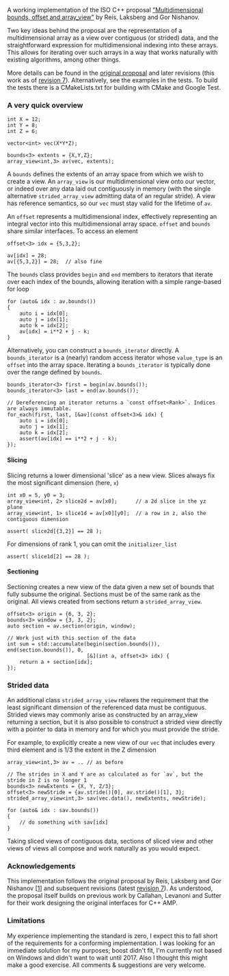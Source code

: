 A working implementation of the ISO C++ proposal ["Multidimensional bounds, offset and array_view"][1] by Reis, Laksberg and Gor Nishanov.

Two key ideas behind the proposal are the representation of a multidimensional array as a view over contiguous (or strided) data, and the straightforward expression for multidimensional indexing into these arrays. This allows for iterating over such arrays in a way that works naturally with existing algorithms, among other things.

More details can be found in the [original proposal][1] and later revisions (this work as of [revision 7][3]).  Alternatively, see the examples in the tests. To build the tests there is a CMakeLists.txt for building with CMake and Google Test.

### A very quick overview

	int X = 12;
	int Y = 8;
	int Z = 6;

	vector<int> vec(X*Y*Z);

	bounds<3> extents = {X,Y,Z};
	array_view<int,3> av(vec, extents);

A `bounds` defines the extents of an array space from which we wish to create a view. An `array_view` is our multidimensional view onto our vector, or indeed over any data laid out contiguously in memory (with the single alternative `strided_array_view` admitting data of an regular stride). A view has reference semantics, so our `vec` must stay valid for the lifetime of `av`.

An `offset` represents a multidimensional index, effectively representing an integral vector into this multidimensional array space. `offset` and `bounds` share similar interfaces. To access an element

	offset<3> idx = {5,3,2};

	av[idx] = 28;
	av[{5,3,2}] = 28;  // also fine

The `bounds` class provides `begin` and `end` members to iterators that iterate over each index of the bounds, allowing iteration with a simple range-based for loop

	for (auto& idx : av.bounds())
	{
		auto i = idx[0];
		auto j = idx[1];
		auto k = idx[2];
		av[idx] = i**2 + j - k;
	}

Alternatively, you can construct a `bounds_iterator` directly. A `bounds_iterator` is a (nearly) random access iterator whose `value_type` is an `offset` into the array space. Iterating a `bounds_iterator` is typically done over the range defined by `bounds`.

	bounds_iterator<3> first = begin(av.bounds());
	bounds_iterator<3> last = end(av.bounds());

    // Dereferencing an iterator returns a `const offset<Rank>`. Indices are always immutable.
	for_each(first, last, [&av](const offset<3>& idx) {
		auto i = idx[0];
		auto j = idx[1];
		auto k = idx[2];
		assert(av[idx] == i**2 + j - k);
	});

#### Slicing

Slicing returns a lower dimensional 'slice' as a new view. Slices always fix the most significant dimension (here, `x`)

	int x0 = 5, y0 = 3;
	array_view<int, 2> slice2d = av[x0];      // a 2d slice in the yz plane
	array_view<int, 1> slice1d = av[x0][y0];  // a row in z, also the contiguous dimension

	assert( slice2d[{3,2}] == 28 );

For dimensions of rank 1, you can omit the `initializer_list`

	assert( slice1d[2] == 28 );

#### Sectioning

Sectioning creates a new view of the data given a new set of bounds that fully subsume the original. Sections must be of the same rank as the original. All views created from sections return a `strided_array_view`.

	offset<3> origin = {6, 3, 2};
	bounds<3> window = {3, 3, 2};
	auto section = av.section(origin, window);

    // Work just with this section of the data
	int sum = std::accumulate(begin(section.bounds()), end(section.bounds()), 0,
	                          [&](int a, offset<3> idx) {
		return a + section[idx];
	});

### Strided data

An additional class `strided_array_view` relaxes the requirement that the least significant dimension of the referenced data must be contiguous. Strided views may commonly arise as constructed by an array_view returning a section, but it is also possible to construct a strided view directly with a pointer to data in memory and for which you must provide the stride.

For example, to explicitly create a new view of our `vec` that includes every third element and is 1/3 the extent in the Z dimension

    array_view<int,3> av = .. // as before

    // The strides in X and Y are as calculated as for `av`, but the stride in Z is no longer 1
	bounds<3> newExtents = {X, Y, Z/3};
	offset<3> newStride = {av.stride()[0], av.stride()[1], 3};
	strided_array_view<int,3> sav(vec.data(), newExtents, newStride);

	for (auto& idx : sav.bounds())
	{
		// do something with sav[idx]
	}

Taking sliced views of contiguous data, sections of sliced view and other views of views all compose and work naturally as you would expect.

### Acknowledgements

This implementation follows the original proposal by Reis, Laksberg and Gor Nishanov [[1]] and subsequent revisions (latest [revision 7][3]). As understood, the proposal itself builds on previous work by Callahan, Levanoni and Sutter for their work designing the original interfaces for C++ AMP.

### Limitations

My experience implementing the standard is zero, I expect this to fall short of the requirements for a conforming implementation. I was looking for an immediate solution for my purposes; boost didn't fit, I'm currently not based on Windows and didn't want to wait until 2017. Also I thought this might make a good exercise. All comments & suggestions are very welcome.


[1]: http://www.open-std.org/jtc1/sc22/wg21/docs/papers/2014/n3851.pdf
[2]: https://msdn.microsoft.com/en-us/library/hh265137.aspx
[3]: http://www.open-std.org/jtc1/sc22/wg21/docs/papers/2015/n4512.html
